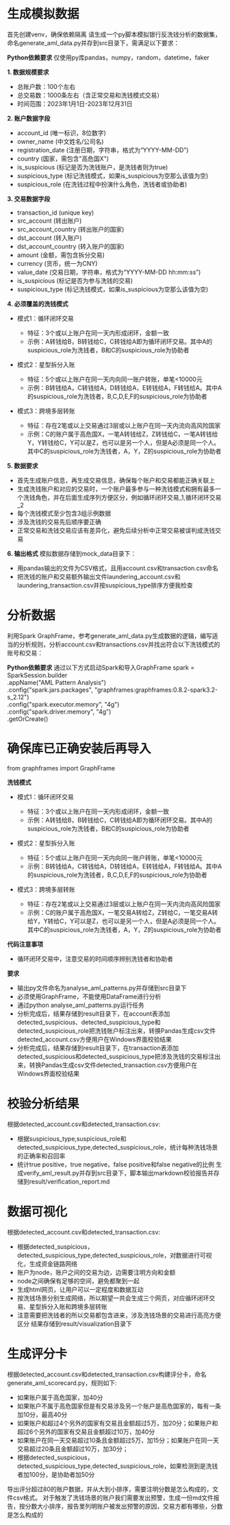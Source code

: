# 生成模拟数据
首先创建venv，确保依赖隔离
请生成一个py脚本模拟银行反洗钱分析的数据集，命名generate_aml_data.py并存到src目录下，需满足以下要求：

**Python依赖要求**
仅使用py库pandas，numpy，random，datetime，faker

**1. 数据规模要求**
- 总账户数：100个左右
- 总交易数：1000条左右（含正常交易和洗钱模式交易）
- 时间范围：2023年1月1日-2023年12月31日

**2. 账户数据字段**
- account_id (唯一标识，8位数字)
- owner_name (中文姓名/公司名)
- registration_date (注册日期，字符串，格式为“YYYY-MM-DD”)
- country (国家，需包含"高危国X")
- is_suspicious (标记是否为洗钱账户，是洗钱者则为true)
- suspicious_type (标记洗钱模式，如果is_suspicious为空那么该值为空)
- suspicious_role (在洗钱过程中扮演什么角色，洗钱者或协助者)

**3. 交易数据字段**
- transaction_id (unique key)
- src_account (转出账户)
- src_account_country (转出账户的国家)
- dst_account (转入账户)
- dst_account_country (转入账户的国家)
- amount (金额，需包含拆分交易)
- currency (货币，统一为CNY)
- value_date (交易日期，字符串，格式为“YYYY-MM-DD hh:mm:ss”)
- is_suspicious (标记是否为参与洗钱的交易)
- suspicious_type (标记洗钱模式，如果is_suspicious为空那么该值为空)

**4. 必须覆盖的洗钱模式**
- 模式1：循环闭环交易
  - 特征：3个或以上账户在同一天内形成闭环，金额一致
  - 示例：A转钱给B，B转钱给C，C转钱给A即为循环闭环交易。其中A的suspicious_role为洗钱者，B和C的suspicious_role为协助者

- 模式2：星型拆分入账
  - 特征：5个或以上账户在同一天内向同一账户转账，单笔<10000元
  - 示例：B转钱给A，C转钱给A，D转钱给A，E转钱给A，F转钱给A。其中A的suspicious_role为洗钱者，B,C,D,E,F的suspicious_role为协助者

- 模式3：跨境多层转账
  - 特征：存在2笔或以上交易通过3层或以上账户在同一天内流向高风险国家
  - 示例：C的账户属于高危国X，一笔A转钱给Z，Z转钱给C，一笔A转钱给Y，Y转钱给C，Y可以是Z，也可以是另一个人，但是A必须是同一个人。其中C的suspicious_role为洗钱者，A，Y，Z的suspicious_role为协助者

**5. 数据要求**
- 首先生成账户信息，再生成交易信息，确保每个账户和交易都能正确关联上
- 生成洗钱账户和对应的交易时，一个账户最多参与一种洗钱模式和拥有最多一个洗钱角色，并在后面生成序列方便区分，例如循环闭环交易_1,循环闭环交易_2
- 每个洗钱模式至少包含3组示例数据
- 涉及洗钱的交易先后顺序要正确
- 正常交易和洗钱交易应该有差异化，避免后续分析中正常交易被误判成洗钱交易

**6. 输出格式**
模拟数据存储到mock_data目录下：
- 用pandas输出的文件为CSV格式，且用account.csv和transaction.csv命名
- 把洗钱的账户和交易额外输出文件laundering_account.csv和laundering_transaction.csv并按suspicious_type排序方便我检查

# 分析数据
利用Spark GraphFrame，参考generate_aml_data.py生成数据的逻辑，编写适当的分析规则，分析account.csv和transactions.csv并找出符合以下洗钱模式的账号和交易：

**Python依赖要求**
通过以下方式启动Spark和导入GraphFrame
spark = SparkSession.builder \
    .appName("AML Pattern Analysis") \
    .config("spark.jars.packages", "graphframes:graphframes:0.8.2-spark3.2-s_2.12") \
    .config("spark.executor.memory", "4g") \
    .config("spark.driver.memory", "4g") \
    .getOrCreate()

# 确保库已正确安装后再导入
from graphframes import GraphFrame

**洗钱模式**
- 模式1：循环闭环交易
  - 特征：3个或以上账户在同一天内形成闭环，金额一致
  - 示例：A转钱给B，B转钱给C，C转钱给A即为循环闭环交易。其中A的suspicious_role为洗钱者，B和C的suspicious_role为协助者

- 模式2：星型拆分入账
  - 特征：5个或以上账户在同一天内向同一账户转账，单笔<10000元
  - 示例：B转钱给A，C转钱给A，D转钱给A，E转钱给A，F转钱给A。其中A的suspicious_role为洗钱者，B,C,D,E,F的suspicious_role为协助者

- 模式3：跨境多层转账
  - 特征：存在2笔或以上交易通过3层或以上账户在同一天内流向高风险国家
  - 示例：C的账户属于高危国X，一笔交易A转给Z，Z转给C，一笔交易A转给Y，Y转给C，Y可以是Z，也可以是另一个人，但是A必须是同一个人。其中C的suspicious_role为洗钱者，A，Y，Z的suspicious_role为协助者
  
**代码注意事项**
 - 循环闭环交易中，注意交易的时间顺序辨别洗钱者和协助者
 
**要求**
 - 输出py文件命名为analyse_aml_patterns.py并存储到src目录下
 - 必须使用GraphFrame，不能使用DataFrame进行分析
 - 通过python analyse_aml_patterns.py运行任务
 - 分析完成后，结果存储到result目录下，在account表添加detected_suspicious、detected_suspicious_type和detected_suspicious_role把洗钱账户标注出来，转换Pandas生成csv文件detected_account.csv方便用户在Windows界面校验结果
 - 分析完成后，结果存储到result目录下，在transaction表添加detected_suspicious和detected_suspicious_type把涉及洗钱的交易标注出来，转换Pandas生成csv文件detected_transaction.csv方便用户在Windows界面校验结果
  

# 校验分析结果
根据detected_account.csv和detected_transaction.csv:
- 根据suspicious_type,suspicious_role和detected_suspicious_type,detected_suspicious_role，统计每种洗钱场景的正确率和召回率
- 统计true positive，true negative，false positive和false negative的比例
生成verify_aml_result.py并存到src目录下，脚本输出markdown校验报告并存储到result/verification_report.md

# 数据可视化
根据detected_account.csv和detected_transaction.csv:
- 根据detected_suspicious，detected_suspicious_type,detected_suspicious_role，对数据进行可视化，生成资金链路网络
- 账户为node，账户之间的交易为边，边需要注明方向和金额
- node之间确保有足够的空间，避免都聚到一起
- 生成html网页，让用户可以一定程度和数据互动
- 按洗钱场景分别生成网络，所以期望一共会生成三个网页，对应循环闭环交易、星型拆分入账和跨境多层转账
- 注意需要把洗钱者的所以交易都包含进来，涉及洗钱场景的交易进行高亮方便区分
结果存储到result/visualization目录下

# 生成评分卡
根据detected_account.csv和detected_transaction.csv构建评分卡，命名generate_aml_scorecard.py，规则如下:
- 如果账户属于高危国家，加40分
- 如果账户不属于高危国家但是有交易涉及另一个账户是高危国家的，每有一条加10分，最高40分
- 如果账户和超过4个另外的国家有交易且金额超过5万，加20分；如果账户和超过6个另外的国家有交易且金额超过10万，加40分
- 如果账户在同一天交易超过10条且金额超过5万，加15分；如果账户在同一天交易超过20条且金额超过10万，加30分；
- 根据detected_suspicious，detected_suspicious_type,detected_suspicious_role，如果检测到是洗钱者加100分，是协助者加50分

导出评分超过80的账户数据，并从大到小排序，需要注明分数是怎么构成的，文件csv格式。
对于触发了洗钱场景的账户我们需要发出预警，生成一份md文件报告，按分数大小排序，报告里列明账户被发出预警的原因，交易方都有哪些，分数是怎么构成的